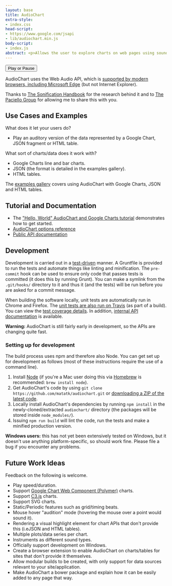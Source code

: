 ```yaml
---
layout: base
title: AudioChart
extra-style:
- index.css
head-script:
- https://www.google.com/jsapi
- lib/audiochart.min.js
body-script:
- index.js
abstract: <p>Allows the user to explore charts on web pages using sound and the keyboard rather than, or in conjunction with, visually and with the mouse.  The code is <a href="https://github.com/matatk/audiochart">developed on GitHub</a> and can easily be added to any page containing charts (or HTML tables or JSON data).  A <a href="examples/hello/">tutorial</a> and <a href="examples/gallery/">examples</a> are available.</p>
---
```

<div id="chart-container" class="chart-container google-chart">
	<div id="chart"></div>
	<button id="play">Play or Pause</button>
</div>

AudioChart uses the Web Audio API, which is [supported by modern browsers, including Microsoft Edge](http://caniuse.com/audio-api) (but not Internet Explorer).

Thanks to [The Sonification Handbook](http://sonification.de/handbook/) for the research behind it and to [The Paciello Group](http://paciellogroup.com) for allowing me to share this with you.

Use Cases and Examples
-----------------------

What does it let your users do?

 * Play an auditory version of the data represented by a Google Chart, JSON fragment or HTML table.

What sort of charts/data does it work with?

 * Google Charts line and bar charts.
 * JSON (the format is detailed in the examples gallery).
 * HTML tables.

The [examples gallery](http://matatk.agrip.org.uk/audiochart/examples/gallery/) covers using AudioChart with Google Charts, JSON and HTML tables.

Tutorial and Documentation
---------------------------

 * The ["Hello, World" AudioChart and Google Charts tutorial](http://matatk.agrip.org.uk/audiochart/examples/hello/) demonstrates how to get started.
 * [AudioChart options reference](https://github.com/matatk/audiochart/blob/master/REFERENCE.md)
 * [Public API documentation](http://matatk.agrip.org.uk/audiochart/doc/public/)

Development
------------

Development is carried out in a [test-driven](http://en.wikipedia.org/wiki/Test-driven_development) manner.  A Gruntfile is provided to run the tests and automate things like linting and minification.  The `pre-commit` hook can be used to ensure only code that passes tests is committed (it does this by running Grunt).  You can make a symlink from the `.git/hooks/` directory to it and thus it (and the tests) will be run before you are asked for a commit message.

When building the software locally, unit tests are automatically run in Chrome and Firefox.  The [unit tests are also run on Travis](https://travis-ci.org/matatk/audiochart/) (as part of a build).  You can view the [test coverage details](http://matatk.agrip.org.uk/audiochart/coverage/).  In addition, [internal API documentation](http://matatk.agrip.org.uk/audiochart/doc/internal/) is available.

**Warning:** AudioChart is still fairly early in development, so the APIs are changing quite fast.

### Setting up for development

The build process uses npm and therefore also Node.  You can get set up for development as follows (most of these instructions require the use of a command line).

 1. Install [Node](https://nodejs.org/) (if you're a Mac user doing this via [Homebrew](http://brew.sh) is recommended: `brew install node`).
 2. Get AudioChart's code by using `git clone https://github.com/matatk/audiochart.git` or [downloading a ZIP of the latest code](https://github.com/matatk/audiochart/archive/gh-pages.zip).
 3. Locally install AudioChart's dependencies by running `npm install` in the newly-cloned/extracted `audiochart/` directory (the packages will be stored inside `node_modules/`).
 4. Issuing `npm run build` will lint the code, run the tests and make a minified production version.

**Windows users:** this has not yet been extensively tested on Windows, but it doesn't use anything platform-specific, so should work fine. Please file a bug if you encounter any problems.

Future Work Ideas
------------------

Feedback on the following is welcome.

 * Play speed/duration.
 * Support [Google Chart Web Component (Polymer)](https://github.com/GoogleWebComponents/google-chart) charts.
 * Support [C3.js](http://c3js.org) charts.
 * Support SVG charts.
 * Static/Periodic features such as grid/timing beats.
 * Mouse hover "audition" mode (hovering the mouse over a point would sound it).
 * Rendering a visual highlight element for chart APIs that don't provide this (i.eJSON and HTML tables).
 * Multiple plots/data series per chart.
 * Instruments as different sound types.
 * Officially support development on Windows.
 * Create a browser extension to enable AudioChart on charts/tables for sites that don't provide it themselves.
 * Allow modular builds to be created, with only support for data sources relevant to your site/application.
 * Make AudioChart a bower package and explain how it can be easily added to any page that way.
